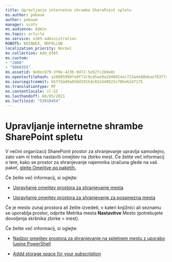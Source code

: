 ```yaml
---
title: Upravljanje internetne shrambe SharePoint spletu
ms.author: pebaum
author: pebaum
manager: scotv
ms.audience: Admin
ms.topic: article
ms.service: o365-administration
ROBOTS: NOINDEX, NOFOLLOW
localization_priority: Normal
ms.collection: Adm_O365
ms.custom:
- "2008"
- "9000355"
ms.assetid: 8e0ec879-3f0e-423b-9d72-5e52fc2b9e0c
ms.openlocfilehash: a280059907e0f72c9cd5ae9a1940d14ac723a4e88b6ae703f74f8163244bdd17
ms.sourcegitcommit: b5f7da89a650d2915dc652449623c78be6247175
ms.translationtype: MT
ms.contentlocale: sl-SI
ms.lasthandoff: 08/05/2021
ms.locfileid: "53910454"
---
```

# <a name="manage-your-sharepoint-online-storage"></a>Upravljanje internetne shrambe SharePoint spletu

V večini organizacij SharePoint prostor za shranjevanje upravlja samodejno, zato vam ni treba nastaviti omejitev na zbirko mest. Če želite več informacij o tem, kako se prostor za shranjevanje najemnika izračuna glede na vaš paket, [glejte Omejitve po paketih.](/office365/servicedescriptions/sharepoint-online-service-description/sharepoint-online-limits?redirectedfrom=MSDN#limits-by-plan)

Če želite več informacij, si oglejte:

- [Upravljanje omejitev prostora za shranjevanje mesta](/sharepoint/manage-site-collection-storage-limits)

- [Upravljanje omejitev prostora za shranjevanje za posamezna mesta](/sharepoint/manage-site-collection-storage-limits#manage-individual-site-storage-limits)

Če je mesto zunaj prostora ali želite izvedeti, v kateri knjižnici ali seznamu se uporablja prostor, odprite Metrika mesta **Nastavitve** Mesto (potrebujete dovoljenja skrbnika zbirke  >   mest).

Če želite več informacij, si oglejte:

- [Nadzor omejitev prostora za shranjevanje na spletnem mestu z uporabo lupine PowerShell](/sharepoint/manage-site-collection-storage-limits#monitor-site-storage-limits-by-using-powershell)

- [Addd storage space for your subscription](/microsoft-365/commerce/add-storage-space) 
  